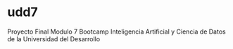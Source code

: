 # udd7
Proyecto Final Modulo 7 Bootcamp Inteligencia Artificial y Ciencia de Datos de la Universidad del Desarrollo
